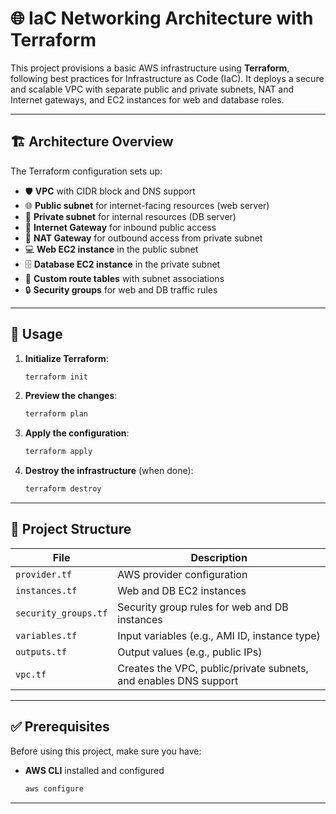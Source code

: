 # 🌐 IaC Networking Architecture with Terraform

This project provisions a basic AWS infrastructure using **Terraform**, following best practices for Infrastructure as Code (IaC). It deploys a secure and scalable VPC with separate public and private subnets, NAT and Internet gateways, and EC2 instances for web and database roles.

---

## 🏗️ Architecture Overview

The Terraform configuration sets up:

- 🛡️ **VPC** with CIDR block and DNS support
- 🌐 **Public subnet** for internet-facing resources (web server)
- 🔐 **Private subnet** for internal resources (DB server)
- 🚪 **Internet Gateway** for inbound public access
- 🌉 **NAT Gateway** for outbound access from private subnet
- 💻 **Web EC2 instance** in the public subnet
- 🗄️ **Database EC2 instance** in the private subnet
- 🧭 **Custom route tables** with subnet associations
- 🔒 **Security groups** for web and DB traffic rules

---

## 🚀 Usage
1. **Initialize Terraform**:
   ```bash
   terraform init
   ```

2. **Preview the changes**:
   ```bash
   terraform plan
   ```

3. **Apply the configuration**:
   ```bash
   terraform apply
   ```

4. **Destroy the infrastructure** (when done):
   ```bash
   terraform destroy
   ```

---
## 📁 Project Structure

| File              | Description                                                 |
|-------------------|-------------------------------------------------------------|
| `provider.tf`     | AWS provider configuration                                  |
| `instances.tf`    | Web and DB EC2 instances                                    |
| `security_groups.tf` |	Security group rules for web and DB instances          |
| `variables.tf`    | Input variables (e.g., AMI ID, instance type)               |
| `outputs.tf`      | Output values (e.g., public IPs)                            |
| `vpc.tf`     | Creates the VPC, public/private subnets, and enables DNS support |

---

## ✅ Prerequisites

Before using this project, make sure you have:

- **AWS CLI** installed and configured
  ```bash
  aws configure

---
